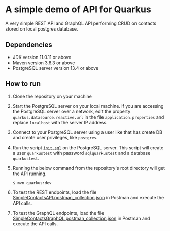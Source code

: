 # A simple demo of API for Quarkus

A very simple REST API and GraphQL API performing CRUD on contacts stored on local postgres database.

## Dependencies

- JDK version 11.0.11 or above
- Maven version 3.6.3 or above
- PostgreSQL server version 13.4 or above

## How to run

1. Clone the repository on your machine

2. Start the PostgreSQL server on your local machine. If you are accessing the PostgreSQL server over a network, edit the property `quarkus.datasource.reactive.url` in the file `application.properties` and replace `localhost` with the server IP address.

3. Connect to your PostgreSQL server using a user like that has create DB and create user privileges, like `postgres`.

4. Run the script [`init.sql`](documents/init.sql) on the PostgreSQL server. This script will create a user `quarkustest` with password `sqlquarkustest` and a database `quarkustest`.

5. Running the below command from the repository's root directory will get the API running.

   ```bash
   $ mvn quarkus:dev
   ```

6. To test the REST endpoints, load the file [SimpleContactsAPI.postman_collection.json](documents/SimpleContactsAPI.postman_collection.json) in Postman and execute the API calls.

7. To test the GraphQL endpoints, load the file [SimpleContactsGraphQL.postman_collection.json](documents/SimpleContactsGraphQL.postman_collection.json) in Postman and execute the API calls.
